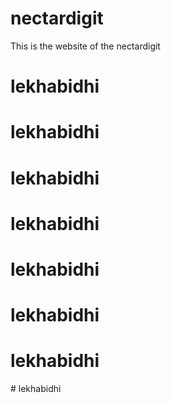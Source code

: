 # nectardigit
This is the website of the nectardigit
# lekhabidhi
# lekhabidhi
# lekhabidhi
# lekhabidhi
# lekhabidhi
# lekhabidhi
# lekhabidhi
#   l e k h a b i d h i  
 